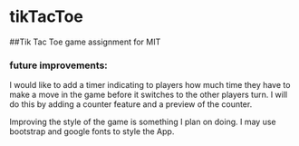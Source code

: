 # tikTacToe
##Tik Tac Toe game assignment for MIT 
### future improvements:
I would like to add a timer indicating to players how much time they have to make a move in the game before it switches to the other players turn. I will do this by adding a counter feature and a preview of the counter. 

Improving the style of the game is something I plan on doing. I may use bootstrap and google fonts to style the App. 
